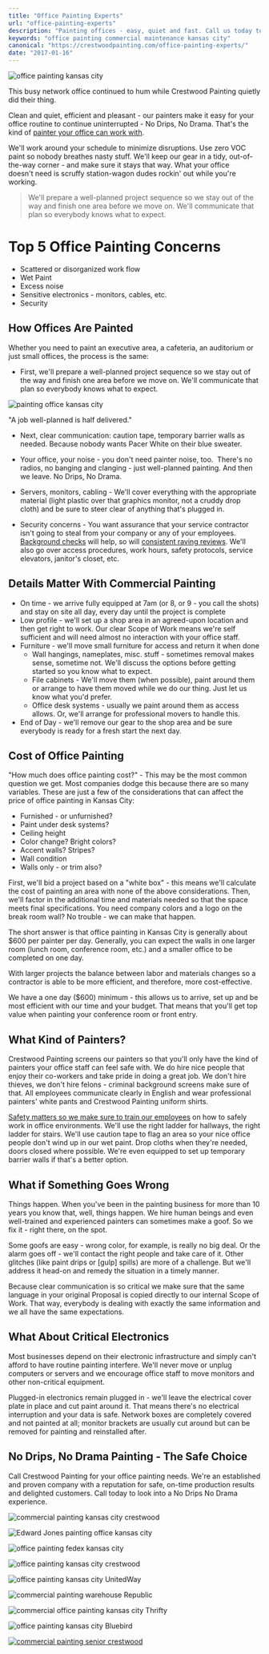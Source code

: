 ```yaml
---
title: "Office Painting Experts"
url: "office-painting-experts"
description: "Painting offices - easy, quiet and fast. Call us today to learn about a No Drips, No Drama office painting experience!"
keywords: "office painting commercial maintenance kansas city"
canonical: "https://crestwoodpainting.com/office-painting-experts/"
date: "2017-01-16"
---
```


![office painting kansas city](images/Bluebird-aisle-e1484575560338.jpg)

This busy network office continued to hum while Crestwood Painting quietly did their thing.

Clean and quiet, efficient and pleasant - our painters make it easy for your office routine to continue uninterrupted - No Drips, No Drama. That's the kind of [painter your office can work with](/office-painting-case-study/).

We'll work around your schedule to minimize disruptions. Use zero VOC paint so nobody breathes nasty stuff. We'll keep our gear in a tidy, out-of-the-way corner - and make sure it stays that way. What your office doesn't need is scruffy station-wagon dudes rockin' out while you're working.

> We'll prepare a well-planned project sequence so we stay out of the way and finish one area before we move on. We'll communicate that plan so everybody knows what to expect.

# Top 5 Office Painting Concerns

- Scattered or disorganized work flow
- Wet Paint
- Excess noise
- Sensitive electronics - monitors, cables, etc.
- Security

## How Offices Are Painted

Whether you need to paint an executive area, a cafeteria, an auditorium or just small offices, the process is the same:

- First, we'll prepare a well-planned project sequence so we stay out of the way and finish one area before we move on. We'll communicate that plan so everybody knows what to expect.

![painting office kansas city](images/Screenshot-2017-06-05-at-10.32.10.jpg)

"A job well-planned is half delivered."

- Next, clear communication: caution tape, temporary barrier walls as needed. Because nobody wants Pacer White on their blue sweater.

- Your office, your noise - you don't need painter noise, too.  There's no radios, no banging and clanging - just well-planned painting. And then we leave. No Drips, No Drama.

- Servers, monitors, cabling - We'll cover everything with the appropriate material (light plastic over that graphics monitor, not a cruddy drop cloth) and be sure to steer clear of anything that's plugged in.

- Security concerns - You want assurance that your service contractor isn't going to steal from your company or any of your employees. [Background checks](/crestwood-people/#background) will help, so will [consistent raving reviews](/reviews/). We'll also go over access procedures, work hours, safety protocols, service elevators, janitor's closet, etc.

## Details Matter With Commercial Painting

- On time - we arrive fully equipped at 7am (or 8, or 9 - you call the shots) and stay on site all day, every day until the project is complete
- Low profile - we'll set up a shop area in an agreed-upon location and then get right to work. Our clear Scope of Work means we're self sufficient and will need almost no interaction with your office staff.
- Furniture - we'll move small furniture for access and return it when done
    - Wall hangings, nameplates, misc. stuff - sometimes removal makes sense, sometime not. We'll discuss the options before getting started so you know what to expect.
    - File cabinets - We'll move them (when possible), paint around them or arrange to have them moved while we do our thing. Just let us know what you'd prefer.
    - Office desk systems - usually we paint around them as access allows. Or, we'll arrange for professional movers to handle this.
- End of Day - we'll remove our gear to the shop area and be sure everybody is ready for a fresh start the next day.

## Cost of Office Painting

"How much does office painting cost?" - This may be the most common question we get. Most companies dodge this because there are so many variables. These are just a few of the considerations that can affect the price of office painting in Kansas City:

- Furnished - or unfurnished?
- Paint under desk systems?
- Ceiling height
- Color change? Bright colors?
- Accent walls? Stripes?
- Wall condition
- Walls only - or trim also?

First, we'll bid a project based on a "white box" - this means we'll calculate the cost of painting an area with none of the above considerations. Then, we'll factor in the additional time and materials needed so that the space meets final specifications. You need company colors and a logo on the break room wall? No trouble - we can make that happen.

The short answer is that office painting in Kansas City is generally about $600 per painter per day. Generally, you can expect the walls in one larger room (lunch room, conference room, etc.) and a smaller office to be completed on one day.

With larger projects the balance between labor and materials changes so a contractor is able to be more efficient, and therefore, more cost-effective.

We have a one day ($600) minimum - this allows us to arrive, set up and be most efficient with our time and your budget. That means that you'll get top value when painting your conference room or front entry.

## What Kind of Painters?

Crestwood Painting screens our painters so that you'll only have the kind of painters your office staff can feel safe with. We do hire nice people that enjoy their co-workers and take pride in doing a great job. We don't hire thieves, we don't hire felons - criminal background screens make sure of that. All employees communicate clearly in English and wear professional painters' white pants and Crestwood Painting uniform shirts.

[Safety matters so we make sure to train our employees](/crestwood-people/) on how to safely work in office environments. We'll use the right ladder for hallways, the right ladder for stairs. We'll use caution tape to flag an area so your nice office people don't wind up in our wet paint. Drop cloths when they're needed, doors closed where possible. We're even equipped to set up temporary barrier walls if that's a better option.

## What if Something Goes Wrong

Things happen. When you've been in the painting business for more than 10 years you know that, well, things happen. We hire human beings and even well-trained and experienced painters can sometimes make a goof. So we fix it - right there, on the spot.

Some goofs are easy - wrong color, for example, is really no big deal. Or the alarm goes off - we'll contact the right people and take care of it. Other glitches (like paint drips or \[gulp\] spills) are more of a challenge. But we'll address it head-on and remedy the situation in a timely manner.

Because clear communication is so critical we make sure that the same language in your original Proposal is copied directly to our internal Scope of Work. That way, everybody is dealing with exactly the same information and we all have the same expectations.

## What About Critical Electronics

Most businesses depend on their electronic infrastructure and simply can't afford to have routine painting interfere. We'll never move or unplug computers or servers and we encourage office staff to move monitors and other non-critical equipment.

Plugged-in electronics remain plugged in - we'll leave the electrical cover plate in place and cut paint around it. That means there's no electrical interruption and your data is safe. Network boxes are completely covered and not painted at all; monitor brackets are usually cut around but can be removed for painting and reinstalled after.

## No Drips, No Drama Painting - The Safe Choice

Call Crestwood Painting for your office painting needs. We're an established and proven company with a reputation for safe, on-time production results and delighted customers. Call today to look into a No Drips No Drama experience.

![commercial painting kansas city crestwood](images/UMKC-e1514492938269.jpeg)

![Edward Jones painting office kansas city](images/edwardjones-1-e1514492893729.jpg)

![office painting fedex kansas city](images/fedex-logo-1-e1514492877724.jpg)

![office painting kansas city crestwood](images/Cintas-1-e1514492735222.jpeg)

![office painting kansas city UnitedWay](images/UnitedWay-e1514492784934.png)

![commercial painting warehouse Republic](images/Republic-e1514492805177.jpeg)

![commercial office painting kansas city Thrifty](images/Thrifty-e1514492844607.jpeg)

![office painting kansas city Bluebird](images/Bluebird-1-e1514492828611.jpeg)

[![commercial painting senior crestwood ](images/Sunrise-Senior-Living-347x450.jpeg)](/reviews/)
